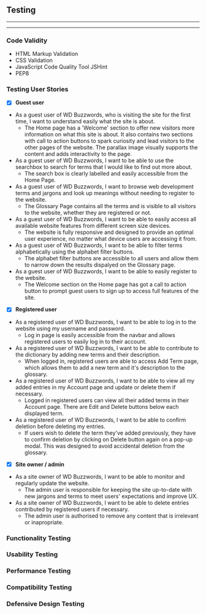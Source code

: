 ## Testing
___
___
### Code Validity
* HTML Markup Validation
* CSS Validation
* JavaScript Code Quality Tool JSHint 
* PEP8

### Testing User Stories
- [x] **Guest user**
* As a guest user of WD Buzzwords, who is visiting the site for the first time, I want to understand easily what the site is about.
    * The Home page has a 'Welcome' section to offer new visitors more information on what this site is about. It also contains two sections with call to action buttons to spark curiosity and lead visitors to the other pages of the website. The parallax image visually supports the content and adds interactivity to the page. 
* As a guest user of WD Buzzwords, I want to be able to use the searchbox to search for terms that I would like to find out more about.
    * The search box is clearly labelled and easily accessible from the Home Page.
* As a guest user of WD Buzzwords, I want to browse web development terms and jargons and look up meanings without needing to register to the website. 
    * The Glossary Page contains all the terms and is visible to all visitors to the website, whether they are registered or not.
* As a guest user of WD Buzzwords, I want to be able to easily access all available website features from different screen size devices.
    * The website is fully responsive and designed to provide an optimal user experience, no matter what device users are accessing it from. 
* As a guest user of WD Buzzwords, I want to be able to filter terms alphabetically using the alphabet filter buttons. 
    * The alphabet filter buttons are accessible to all users and allow them to narrow down the results dispalyed on the Glossary page. 
* As a guest user of WD Buzzwords, I want to be able to easily register to the website.
    * The Welcome section on the Home page has got a call to action button to prompt guest users to sign up to access full features of the site.

- [x] **Registered user**
* As a registered user of WD Buzzwords, I want to be able to log in to the website using my username and password. 
    * Log in page is easily accessible from the navbar and allows registered users to easily log in to their account.
* As a registered user of WD Buzzwords, I want to be able to contribute to the dictionary by adding new terms and their description.
    * When logged in, registered users are able to access Add Term page, which allows them to add a new term and it's description to the glossary.
* As a registered user of WD Buzzwords, I want to be able to view all my added entries in my Account page and update or delete them if necessary. 
    * Logged in registered users can view all their added terms in their Account page. There are Edit and Delete buttons below each displayed term. 
* As a registered user of WD Buzzwords, I want to be able to confirm deletion before deleting my entries.
    * If users wish to delete the term they've added previously, they have to confirm deletion by clicking on Delete button again on a pop-up modal. This was designed to avoid accidental deletion from the glossary. 

- [x] **Site owner / admin**
* As a site owner of WD Buzzwords, I want to be able to monitor and regularly update the website.
    * The admin user is responsible for keeping the site up-to-date with new jargons and terms to meet users' expectations and improve UX.
* As a site owner of WD Buzzwords, I want to be able to delete entries contributed by registered users if necessary.
    * The admin user is authorised to remove any content that is irrelevant or inapropriate.


### Functionality Testing

### Usability Testing


### Performance Testing


### Compatibility Testing

### Defensive Design Testing
